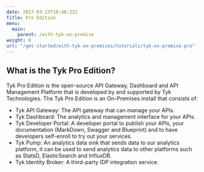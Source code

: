 ```yaml
---
date: 2017-03-23T10:48:22Z
Title: Pro Edition
menu:
  main:
    parent: /with-tyk-on-premise
weight: 0
url: "/get-started/with-tyk-on-premises/tutorials/tyk-on-premise-pro"
---
```


## What is the Tyk Pro Edition?

Tyk Pro Edition is the open-source API Gateway, Dashboard and API Management Platform that is developed by and supported by Tyk Technologies. The Tyk Pro Edition is an On-Premises install that consists of:

* Tyk API Gateway: The API gateway that can manage your APIs.
* Tyk Dashboard: The analytics and management interface for your APIs.
* Tyk Developer Portal: A developer portal to publish your APIs, your documentation (MarkDown, Swagger and Blueprint) and to have developers self-enroll to try out your services.
* Tyk Pump: An analytics data sink that sends data to our analytics platform, it can be used to send analytics data to other platforms such as StatsD, ElasticSearch and InfluxDB.
* Tyk Identity Broker: A third-party IDP integration service.
